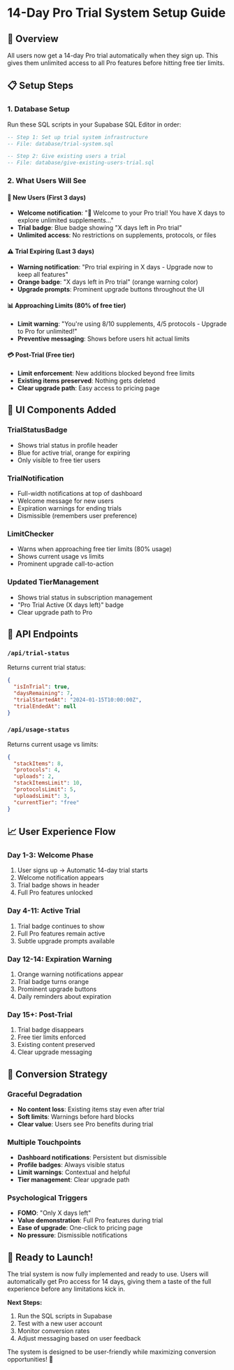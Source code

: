 # 14-Day Pro Trial System Setup Guide

## 🚀 **Overview**
All users now get a 14-day Pro trial automatically when they sign up. This gives them unlimited access to all Pro features before hitting free tier limits.

## 📋 **Setup Steps**

### **1. Database Setup**
Run these SQL scripts in your Supabase SQL Editor in order:

```sql
-- Step 1: Set up trial system infrastructure
-- File: database/trial-system.sql
```

```sql
-- Step 2: Give existing users a trial
-- File: database/give-existing-users-trial.sql
```

### **2. What Users Will See**

#### **🎉 New Users (First 3 days)**
- **Welcome notification**: "🎉 Welcome to your Pro trial! You have X days to explore unlimited supplements..."
- **Trial badge**: Blue badge showing "X days left in Pro trial"
- **Unlimited access**: No restrictions on supplements, protocols, or files

#### **⚠️ Trial Expiring (Last 3 days)**
- **Warning notification**: "Pro trial expiring in X days - Upgrade now to keep all features"
- **Orange badge**: "X days left in Pro trial" (orange warning color)
- **Upgrade prompts**: Prominent upgrade buttons throughout the UI

#### **📊 Approaching Limits (80% of free tier)**
- **Limit warning**: "You're using 8/10 supplements, 4/5 protocols - Upgrade to Pro for unlimited!"
- **Preventive messaging**: Shows before users hit actual limits

#### **💳 Post-Trial (Free tier)**
- **Limit enforcement**: New additions blocked beyond free limits
- **Existing items preserved**: Nothing gets deleted
- **Clear upgrade path**: Easy access to pricing page

## 🎨 **UI Components Added**

### **TrialStatusBadge**
- Shows trial status in profile header
- Blue for active trial, orange for expiring
- Only visible to free tier users

### **TrialNotification**
- Full-width notifications at top of dashboard
- Welcome message for new users
- Expiration warnings for ending trials
- Dismissible (remembers user preference)

### **LimitChecker**
- Warns when approaching free tier limits (80% usage)
- Shows current usage vs limits
- Prominent upgrade call-to-action

### **Updated TierManagement**
- Shows trial status in subscription management
- "Pro Trial Active (X days left)" badge
- Clear upgrade path to Pro

## 🔧 **API Endpoints**

### **`/api/trial-status`**
Returns current trial status:
```json
{
  "isInTrial": true,
  "daysRemaining": 7,
  "trialStartedAt": "2024-01-15T10:00:00Z",
  "trialEndedAt": null
}
```

### **`/api/usage-status`**
Returns current usage vs limits:
```json
{
  "stackItems": 8,
  "protocols": 4,
  "uploads": 2,
  "stackItemsLimit": 10,
  "protocolsLimit": 5,
  "uploadsLimit": 3,
  "currentTier": "free"
}
```

## 📈 **User Experience Flow**

### **Day 1-3: Welcome Phase**
1. User signs up → Automatic 14-day trial starts
2. Welcome notification appears
3. Trial badge shows in header
4. Full Pro features unlocked

### **Day 4-11: Active Trial**
1. Trial badge continues to show
2. Full Pro features remain active
3. Subtle upgrade prompts available

### **Day 12-14: Expiration Warning**
1. Orange warning notifications appear
2. Trial badge turns orange
3. Prominent upgrade buttons
4. Daily reminders about expiration

### **Day 15+: Post-Trial**
1. Trial badge disappears
2. Free tier limits enforced
3. Existing content preserved
4. Clear upgrade messaging

## 🎯 **Conversion Strategy**

### **Graceful Degradation**
- **No content loss**: Existing items stay even after trial
- **Soft limits**: Warnings before hard blocks
- **Clear value**: Users see Pro benefits during trial

### **Multiple Touchpoints**
- **Dashboard notifications**: Persistent but dismissible
- **Profile badges**: Always visible status
- **Limit warnings**: Contextual and helpful
- **Tier management**: Clear upgrade path

### **Psychological Triggers**
- **FOMO**: "Only X days left"
- **Value demonstration**: Full Pro features during trial
- **Ease of upgrade**: One-click to pricing page
- **No pressure**: Dismissible notifications

## 🚀 **Ready to Launch!**

The trial system is now fully implemented and ready to use. Users will automatically get Pro access for 14 days, giving them a taste of the full experience before any limitations kick in.

**Next Steps:**
1. Run the SQL scripts in Supabase
2. Test with a new user account
3. Monitor conversion rates
4. Adjust messaging based on user feedback

The system is designed to be user-friendly while maximizing conversion opportunities! 🎉
